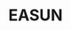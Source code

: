 ---
title: EASUN
description: Easun's little corner of the internet.
layout: submit.hbs
adobeApps:
  - ACROBAT
  - AE
  - AN
  - AU
  - DW
  - ID
  - AI
  - LR
  - PS
  - PR
  - SUB
  - OTHER
pricing:
  - free
  - paid
  - foss
---